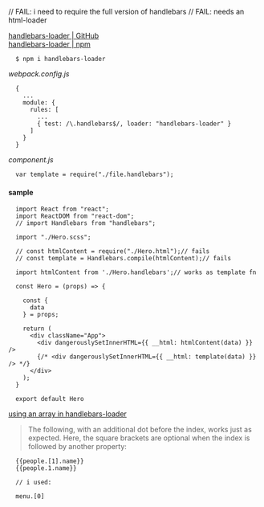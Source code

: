 // FAIL: i need to require the full version of handlebars 
// FAIL: needs an html-loader

[handlebars-loader | GitHub](https://github.com/pcardune/handlebars-loader/blob/144127f8cd246742273611680623749d8a0fb94a/examples/basic/app.js)   
[handlebars-loader | npm](https://www.npmjs.com/package/handlebars-loader)   

```
  $ npm i handlebars-loader
```

_webpack.config.js_   

```
  {
    ...
    module: {
      rules: [
        ...
        { test: /\.handlebars$/, loader: "handlebars-loader" }
      ]
    }
  }
```
_component.js_   

```
  var template = require("./file.handlebars");
```

#### sample   

```
  import React from "react";
  import ReactDOM from "react-dom";
  // import Handlebars from "handlebars";

  import "./Hero.scss";

  // const htmlContent = require("./Hero.html");// fails
  // const template = Handlebars.compile(htmlContent);// fails

  import htmlContent from './Hero.handlebars';// works as template fn

  const Hero = (props) => {

    const {
      data
    } = props;

    return (
      <div className="App">
        <div dangerouslySetInnerHTML={{ __html: htmlContent(data) }} />
        {/* <div dangerouslySetInnerHTML={{ __html: template(data) }} /> */}
      </div>
    );
  }

  export default Hero
```

[using an array in handlebars-loader](https://stackoverflow.com/questions/8044219/how-do-i-access-an-access-array-item-by-index-in-handlebars)   

  > The following, with an additional dot before the index, works just as expected. Here, the square brackets are optional when the index is followed by another property:

```
  {{people.[1].name}}
  {{people.1.name}}

  // i used:

  menu.[0]
```
